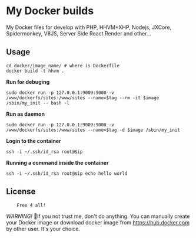 # My Docker builds
My Docker files for develop with PHP, HHVM+XHP, Nodejs, JXCore, Spidermonkey, V8JS, Server Side React Render and other...

## Usage

    cd docker/image_name/ # where is Dockerfile
    docker build -t hhvm .

**Run for debuging**

    sudo docker run -p 127.0.0.1:9009:9000 -v /www/dockerfs/sites:/www/sites --name=$tag --rm -it $image /sbin/my_init -- bash -l

**Run as daemon**

    sudo docker run -p 127.0.0.1:9009:9000 -v /www/dockerfs/sites:/www/sites --name=$tag -d $image /sbin/my_init


**Login to the container**

    ssh -i ~/.ssh/id_rsa root@$ip

**Running a command inside the container**

    ssh -i ~/.ssh/id_rsa root@$ip echo hello world



## License

        Free 4 all!

_WARNING!_ If you not trust me, don't do anything. You can manually create your Docker image or download docker image from https://hub.docker.com by other user. It's your choice.
